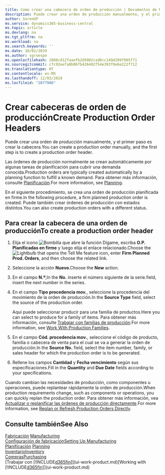 ```yaml
---
title: Como crear una cabecera de orden de producción | Documentos de Microsoft
description: Puede crear una orden de producción manualmente, y el primer paso es crear la cabecera.
author: SorenGP
ms.service: dynamics365-business-central
ms.topic: article
ms.devlang: na
ms.tgt_pltfrm: na
ms.workload: na
ms.search.keywords: ''
ms.date: 10/01/2019
ms.author: sgroespe
ms.openlocfilehash: 2088cd12faaefb2d9902cad0cc149d209f905f71
ms.sourcegitcommit: cfc92eefa8b06fb426482f54e393f0e6e222f712
ms.translationtype: HT
ms.contentlocale: es-MX
ms.lasthandoff: 12/03/2019
ms.locfileid: "2877986"
---
```

# <a name="create-production-order-headers"></a><span data-ttu-id="13880-103">Crear cabeceras de orden de producción</span><span class="sxs-lookup"><span data-stu-id="13880-103">Create Production Order Headers</span></span>
<span data-ttu-id="13880-104">Puede crear una orden de producción manualmente, y el primer paso es crear la cabecera.</span><span class="sxs-lookup"><span data-stu-id="13880-104">You can create a production order manually, and the first step is to create a production order header.</span></span>

<span data-ttu-id="13880-105">Las órdenes de producción normalmente se crean automáticamente por algunas tareas de planificación para cubrir una demanda conocida.</span><span class="sxs-lookup"><span data-stu-id="13880-105">Production orders are typically created automatically by a planning function to fulfill a known demand.</span></span> <span data-ttu-id="13880-106">Para obtener más información, consulte [Planificación](production-planning.md).</span><span class="sxs-lookup"><span data-stu-id="13880-106">For more information, see [Planning](production-planning.md).</span></span>   

<span data-ttu-id="13880-107">En el siguiente procedimiento, se crea una orden de producción planificada en firme.</span><span class="sxs-lookup"><span data-stu-id="13880-107">In the following procedure, a firm planned production order is created.</span></span> <span data-ttu-id="13880-108">Puede también crear órdenes de producción con estados distintos.</span><span class="sxs-lookup"><span data-stu-id="13880-108">You can also create production orders with a different status.</span></span>  

## <a name="to-create-a-production-order-header"></a><span data-ttu-id="13880-109">Para crear la cabecera de una orden de producción</span><span class="sxs-lookup"><span data-stu-id="13880-109">To create a production order header</span></span>  
1.  <span data-ttu-id="13880-110">Elija el icono ![Bombilla que abre la función Dígame](media/ui-search/search_small.png "Dígame qué desea hacer"), escriba **O.P. Planificadas en firme** y luego elija el enlace relacionado.</span><span class="sxs-lookup"><span data-stu-id="13880-110">Choose the ![Lightbulb that opens the Tell Me feature](media/ui-search/search_small.png "Tell me what you want to do") icon, enter **Firm Planned Prod. Orders**, and then choose the related link.</span></span>  
2.  <span data-ttu-id="13880-111">Seleccione la acción **Nuevo**.</span><span class="sxs-lookup"><span data-stu-id="13880-111">Choose the **New** action.</span></span>  
3.  <span data-ttu-id="13880-112">En el campo **N.º**,</span><span class="sxs-lookup"><span data-stu-id="13880-112">In the **No.**</span></span> <span data-ttu-id="13880-113">inserte el número siguiente de la serie.</span><span class="sxs-lookup"><span data-stu-id="13880-113">field, insert the next number in the series.</span></span>  
4.  <span data-ttu-id="13880-114">En el campo **Tipo procedencia mov.**, seleccione la procedencia del movimiento de la orden de producción.</span><span class="sxs-lookup"><span data-stu-id="13880-114">In the **Source Type** field, select the source of the production order.</span></span>

    <span data-ttu-id="13880-115">Aquí puede seleccionar producir para una familia de productos.</span><span class="sxs-lookup"><span data-stu-id="13880-115">Here you can select to produce for a family of items.</span></span> <span data-ttu-id="13880-116">Para obtener más información, consulte [Trabajar con familias de producción](production-how-work-family.md).</span><span class="sxs-lookup"><span data-stu-id="13880-116">For more information, see [Work With Production Families](production-how-work-family.md).</span></span>
5.  <span data-ttu-id="13880-117">En el campo **Cód. procedencia mov.**, seleccione el código de producto, familia o cabecera de venta para el cual se va a generar la orden de producción.</span><span class="sxs-lookup"><span data-stu-id="13880-117">In the **Source No.** field, select the item number, family, or sales header for which the production order is to be generated.</span></span>  
6.  <span data-ttu-id="13880-118">Rellene los campos **Cantidad** y **Fecha vencimiento** según sus especificaciones.</span><span class="sxs-lookup"><span data-stu-id="13880-118">Fill in the **Quantity** and **Due Date** fields according to your specifications.</span></span>  

<span data-ttu-id="13880-119">Cuando cambian las necesidades de producción, como componentes u operaciones, puede replantear rápidamente la orden de producción.</span><span class="sxs-lookup"><span data-stu-id="13880-119">When production requirements change, such as components or operations, you can quickly replan the production order.</span></span> <span data-ttu-id="13880-120">Para obtener más información, vea [Actualizar o replanificar las órdenes de producción directamente](production-how-to-replan-refresh-production-orders.md).</span><span class="sxs-lookup"><span data-stu-id="13880-120">For more information, see [Replan or Refresh Production Orders Directly](production-how-to-replan-refresh-production-orders.md).</span></span> 

## <a name="see-also"></a><span data-ttu-id="13880-121">Consulte también</span><span class="sxs-lookup"><span data-stu-id="13880-121">See Also</span></span>  
<span data-ttu-id="13880-122">[Fabricación](production-manage-manufacturing.md)  </span><span class="sxs-lookup"><span data-stu-id="13880-122">[Manufacturing](production-manage-manufacturing.md)  </span></span>  
[<span data-ttu-id="13880-123">Configuración de fabricación</span><span class="sxs-lookup"><span data-stu-id="13880-123">Setting Up Manufacturing</span></span>](production-configure-production-processes.md)  
<span data-ttu-id="13880-124">[Planificación](production-planning.md)    </span><span class="sxs-lookup"><span data-stu-id="13880-124">[Planning](production-planning.md)    </span></span>  
[<span data-ttu-id="13880-125">Inventario</span><span class="sxs-lookup"><span data-stu-id="13880-125">Inventory</span></span>](inventory-manage-inventory.md)  
[<span data-ttu-id="13880-126">Compras</span><span class="sxs-lookup"><span data-stu-id="13880-126">Purchasing</span></span>](purchasing-manage-purchasing.md)  
<span data-ttu-id="13880-127">[Trabajar con [!INCLUDE[d365fin](includes/d365fin_md.md)]](ui-work-product.md)</span><span class="sxs-lookup"><span data-stu-id="13880-127">[Working with [!INCLUDE[d365fin](includes/d365fin_md.md)]](ui-work-product.md)</span></span>
